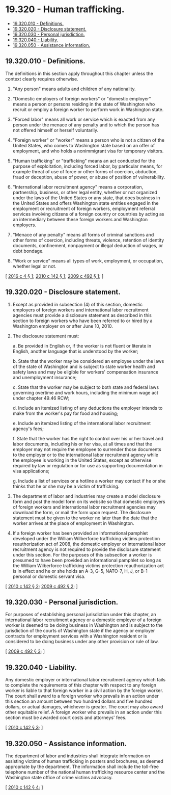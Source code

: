 # 19.320 - Human trafficking.
* [19.320.010 - Definitions.](#19320010---definitions)
* [19.320.020 - Disclosure statement.](#19320020---disclosure-statement)
* [19.320.030 - Personal jurisdiction.](#19320030---personal-jurisdiction)
* [19.320.040 - Liability.](#19320040---liability)
* [19.320.050 - Assistance information.](#19320050---assistance-information)
## 19.320.010 - Definitions.
The definitions in this section apply throughout this chapter unless the context clearly requires otherwise.

1. "Any person" means adults and children of any nationality.

2. "Domestic employers of foreign workers" or "domestic employer" means a person or persons residing in the state of Washington who recruit or employ a foreign worker to perform work in Washington state.

3. "Forced labor" means all work or service which is exacted from any person under the menace of any penalty and to which the person has not offered himself or herself voluntarily.

4. "Foreign worker" or "worker" means a person who is not a citizen of the United States, who comes to Washington state based on an offer of employment, and who holds a nonimmigrant visa for temporary visitors.

5. "Human trafficking" or "trafficking" means an act conducted for the purpose of exploitation, including forced labor, by particular means, for example threat of use of force or other forms of coercion, abduction, fraud or deception, abuse of power, or abuse of position of vulnerability.

6. "International labor recruitment agency" means a corporation, partnership, business, or other legal entity, whether or not organized under the laws of the United States or any state, that does business in the United States and offers Washington state entities engaged in the employment or recruitment of foreign workers, employment referral services involving citizens of a foreign country or countries by acting as an intermediary between these foreign workers and Washington employers.

7. "Menace of any penalty" means all forms of criminal sanctions and other forms of coercion, including threats, violence, retention of identity documents, confinement, nonpayment or illegal deduction of wages, or debt bondage.

8. "Work or service" means all types of work, employment, or occupation, whether legal or not.

\[ [2016 c 4 § 1](http://lawfilesext.leg.wa.gov/biennium/2015-16/Pdf/Bills/Session%20Laws/Senate/5342.SL.pdf?cite=2016%20c%204%20§%201); [2010 c 142 § 1](http://lawfilesext.leg.wa.gov/biennium/2009-10/Pdf/Bills/Session%20Laws/Senate/6332-S.SL.pdf?cite=2010%20c%20142%20§%201); [2009 c 492 § 1](http://lawfilesext.leg.wa.gov/biennium/2009-10/Pdf/Bills/Session%20Laws/Senate/5850-S2.SL.pdf?cite=2009%20c%20492%20§%201); \]

## 19.320.020 - Disclosure statement.
1. Except as provided in subsection (4) of this section, domestic employers of foreign workers and international labor recruitment agencies must provide a disclosure statement as described in this section to foreign workers who have been referred to or hired by a Washington employer on or after June 10, 2010.

2. The disclosure statement must:

    a. Be provided in English or, if the worker is not fluent or literate in English, another language that is understood by the worker;

    b. State that the worker may be considered an employee under the laws of the state of Washington and is subject to state worker health and safety laws and may be eligible for workers' compensation insurance and unemployment insurance;

    c. State that the worker may be subject to both state and federal laws governing overtime and work hours, including the minimum wage act under chapter 49.46 RCW;

    d. Include an itemized listing of any deductions the employer intends to make from the worker's pay for food and housing;

    e. Include an itemized listing of the international labor recruitment agency's fees;

    f. State that the worker has the right to control over his or her travel and labor documents, including his or her visa, at all times and that the employer may not require the employee to surrender those documents to the employer or to the international labor recruitment agency while the employee is working in the United States, except as otherwise required by law or regulation or for use as supporting documentation in visa applications;

    g. Include a list of services or a hotline a worker may contact if he or she thinks that he or she may be a victim of trafficking.

3. The department of labor and industries may create a model disclosure form and post the model form on its website so that domestic employers of foreign workers and international labor recruitment agencies may download the form, or mail the form upon request. The disclosure statement must be given to the worker no later than the date that the worker arrives at the place of employment in Washington.

4. If a foreign worker has been provided an informational pamphlet developed under the William Wilberforce trafficking victims protection reauthorization act of 2008, the domestic employer or international labor recruitment agency is not required to provide the disclosure statement under this section. For the purposes of this subsection a worker is presumed to have been provided an informational pamphlet so long as the William Wilberforce trafficking victims protection reauthorization act is in effect and he or she holds an A-3, G-5, NATO-7, H, J, or B-1 personal or domestic servant visa.

\[ [2010 c 142 § 2](http://lawfilesext.leg.wa.gov/biennium/2009-10/Pdf/Bills/Session%20Laws/Senate/6332-S.SL.pdf?cite=2010%20c%20142%20§%202); [2009 c 492 § 2](http://lawfilesext.leg.wa.gov/biennium/2009-10/Pdf/Bills/Session%20Laws/Senate/5850-S2.SL.pdf?cite=2009%20c%20492%20§%202); \]

## 19.320.030 - Personal jurisdiction.
For purposes of establishing personal jurisdiction under this chapter, an international labor recruitment agency or a domestic employer of a foreign worker is deemed to be doing business in Washington and is subject to the jurisdiction of the courts of Washington state if the agency or employer contracts for employment services with a Washington resident or is considered to be doing business under any other provision or rule of law.

\[ [2009 c 492 § 3](http://lawfilesext.leg.wa.gov/biennium/2009-10/Pdf/Bills/Session%20Laws/Senate/5850-S2.SL.pdf?cite=2009%20c%20492%20§%203); \]

## 19.320.040 - Liability.
Any domestic employer or international labor recruitment agency which fails to complete the requirements of this chapter with respect to any foreign worker is liable to that foreign worker in a civil action by the foreign worker. The court shall award to a foreign worker who prevails in an action under this section an amount between two hundred dollars and five hundred dollars, or actual damages, whichever is greater. The court may also award other equitable relief. A foreign worker who prevails in an action under this section must be awarded court costs and attorneys' fees.

\[ [2010 c 142 § 3](http://lawfilesext.leg.wa.gov/biennium/2009-10/Pdf/Bills/Session%20Laws/Senate/6332-S.SL.pdf?cite=2010%20c%20142%20§%203); \]

## 19.320.050 - Assistance information.
The department of labor and industries shall integrate information on assisting victims of human trafficking in posters and brochures, as deemed appropriate by the department. The information shall include the toll-free telephone number of the national human trafficking resource center and the Washington state office of crime victims advocacy.

\[ [2010 c 142 § 4](http://lawfilesext.leg.wa.gov/biennium/2009-10/Pdf/Bills/Session%20Laws/Senate/6332-S.SL.pdf?cite=2010%20c%20142%20§%204); \]

